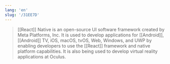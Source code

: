 ```yaml
---
lang: 'en'
slug: '/31EE7D'
---
```


> [[React]] Native is an open-source UI software framework created by Meta Platforms, Inc. It is used to develop applications for [[Android]], [[Android]] TV, iOS, macOS, tvOS, Web, Windows, and UWP by enabling developers to use the [[React]] framework and native platform capabilities. It is also being used to develop virtual reality applications at Oculus.
